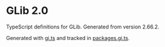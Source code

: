 # GLib 2.0

TypeScript definitions for GLib. Generated from version 2.66.2.

Generated with [gi.ts](https://gitlab.gnome.org/ewlsh/gi.ts) and tracked in [packages.gi.ts](https://gitlab.gnome.org/ewlsh/packages.gi.ts).
